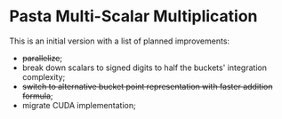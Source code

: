 # Pasta Multi-Scalar Multiplication

This is an initial version with a list of planned improvements:

- ~~parallelize~~;
- break down scalars to signed digits to half the buckets' integration complexity;
- ~~switch to alternative bucket point representation with faster addition formula~~;
- migrate CUDA implementation;
